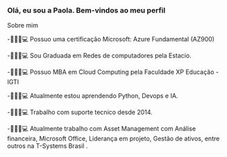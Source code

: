 ### Olá, eu sou a Paola. Bem-vindos ao meu perfil

Sobre mim

-👩🏼‍💻💻 Possuo uma certificação Microsoft: Azure Fundamental (AZ900)

-👩🏼‍💻💻 Sou Graduada em Redes de computadores pela Estacio.

-👩🏼‍💻💻 Possuo MBA em Cloud Computing pela  Faculdade XP Educação - IGTI

-👩🏼‍💻💻 Atualmente estou aprendendo Python, Devops e IA.

-👩🏼‍💻💻 Trabalho com suporte tecnico desde 2014.

-👩🏼‍💻💻 Atualmente trabalho com Asset Management com Análise financeira, Microsoft Office, Liderança em projeto, Gestão de ativos, entre outros na T-Systems Brasil .
